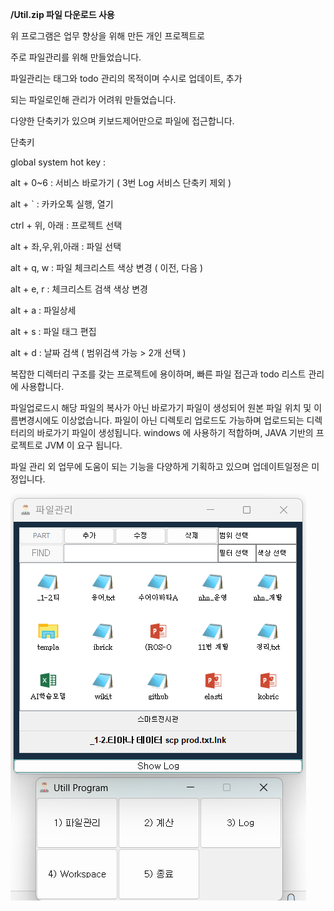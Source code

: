 
**/Util.zip 파일 다운로드 사용**


위 프로그램은 업무 향상을 위해 만든 개인 프로젝트로 

주로 파일관리를 위해 만들었습니다.

파일관리는 태그와 todo 관리의 목적이며 수시로 업데이트, 추가 

되는 파일로인해 관리가 어려워 만들었습니다.

다양한 단축키가 있으며 키보드제어만으로 파일에 접근합니다.


단축키

global system hot key : 

alt + 0~6 : 서비스 바로가기 ( 3번 Log 서비스 단축키 제외 )

alt + ` : 카카오톡 실행, 열기

ctrl + 위, 아래 : 프로젝트 선택

alt + 좌,우,위,아래 : 파일 선택

alt + q, w : 파일 체크리스트 색상 변경 ( 이전, 다음 )

alt + e, r : 체크리스트 검색 색상 변경

alt + a : 파일상세

alt + s : 파일 태그 편집

alt + d : 날짜 검색 ( 범위검색 가능 > 2개 선택 )

복잡한 디렉터리 구조를 갖는 프로젝트에 용이하며, 빠른 파일 접근과 todo 리스트 관리에 사용합니다.

파일업로드시 해당 파일의 복사가 아닌 바로가기 파일이 생성되어 원본 파일 위치 및 이름변경시에도 이상없습니다. 파일이 아닌 디렉토리 업로드도 가능하며 업로드되는 디렉터리의 바로가기 파일이 생성됩니다. windows 에 사용하기 적합하며, JAVA 기반의 프로젝트로 JVM 이 요구 됩니다. 

파일 관리 외 업무에 도움이 되는 기능을 다양하게 기획하고 있으며 업데이트일정은 미정입니다.


![alt text](image.png)
